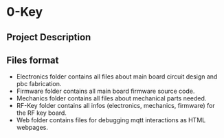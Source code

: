 # 0-Key

## Project Description


## Files format

- Electronics folder contains all files about main board circuit design and pbc fabrication.
- Firmware folder contains all main board firmware source code.
- Mechanics folder contains all files about mechanical parts needed.
- RF-Key folder contains all infos (electronics, mechanics, firmware) for the RF key board.
- Web folder contains files for debugging mqtt interactions as HTML webpages.
